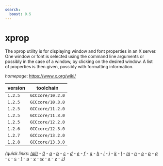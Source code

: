 ```yaml
---
search:
  boost: 0.5
---
```

# xprop

The xprop utility is for displaying window and font properties in an X server.  One window or font is selected using the command line arguments or possibly  in the case of a window, by clicking on the desired window. A list of  properties is then given, possibly with formatting information.

*homepage*: <https://www.x.org/wiki/>

version | toolchain
--------|----------
``1.2.5`` | ``GCCcore/10.2.0``
``1.2.5`` | ``GCCcore/10.3.0``
``1.2.5`` | ``GCCcore/11.2.0``
``1.2.5`` | ``GCCcore/11.3.0``
``1.2.5`` | ``GCCcore/12.2.0``
``1.2.6`` | ``GCCcore/12.3.0``
``1.2.7`` | ``GCCcore/13.2.0``
``1.2.8`` | ``GCCcore/13.3.0``


*(quick links: [(all)](../index.md) - [0](../0/index.md) - [a](../a/index.md) - [b](../b/index.md) - [c](../c/index.md) - [d](../d/index.md) - [e](../e/index.md) - [f](../f/index.md) - [g](../g/index.md) - [h](../h/index.md) - [i](../i/index.md) - [j](../j/index.md) - [k](../k/index.md) - [l](../l/index.md) - [m](../m/index.md) - [n](../n/index.md) - [o](../o/index.md) - [p](../p/index.md) - [q](../q/index.md) - [r](../r/index.md) - [s](../s/index.md) - [t](../t/index.md) - [u](../u/index.md) - [v](../v/index.md) - [w](../w/index.md) - [x](../x/index.md) - [y](../y/index.md) - [z](../z/index.md))*

